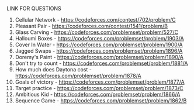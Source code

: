LINK FOR QUESTIONS

1. Cellular Network - https://codeforces.com/contest/702/problem/C
2. Pleasant Pair - https://codeforces.com/contest/1541/problem/B
3. Glass Carving - https://codeforces.com/problemset/problem/527/C
4. Halloumi Boxes - https://codeforces.com/problemset/problem/1903/A
5. Cover In Water - https://codeforces.com/problemset/problem/1900/A
6. Jagged Swaps - https://codeforces.com/problemset/problem/1896/A
7. Doremy's Paint - https://codeforces.com/problemset/problem/1890/A
8. Don't try to count - https://codeforces.com/problemset/problem/1881/A
9. How much does Daytona cost - https://codeforces.com/problemset/problem/1878/A
10. Goals of victory - https://codeforces.com/problemset/problem/1877/A
11. Target practice - https://codeforces.com/problemset/problem/1873/C
12. Ambitious Kid - https://codeforces.com/problemset/problem/1866/A
13. Sequence Game - https://codeforces.com/problemset/problem/1862/B
